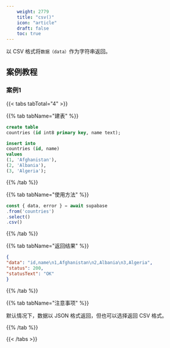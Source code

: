 ```yaml
---
    weight: 2779
    title: "csv()"
    icon: "article"
    draft: false
    toc: true
---
```



以 CSV 格式将`数据（data）`作为字符串返回。

## 案例教程
### 案例1 

{{< tabs tabTotal="4" >}}
 

{{% tab tabName="建表" %}}



  ```sql
create table
  countries (id int8 primary key, name text);

insert into
  countries (id, name)
values
  (1, 'Afghanistan'),
  (2, 'Albania'),
  (3, 'Algeria');
  ```



{{% /tab %}}

{{% tab tabName="使用方法" %}}



  ```ts
const { data, error } = await supabase
  .from('countries')
  .select()
  .csv()
  ```



{{% /tab %}}


{{% tab tabName="返回结果" %}}



  ```json
{
  "data": "id,name\n1,Afghanistan\n2,Albania\n3,Algeria",
  "status": 200,
  "statusText": "OK"
}
  ```



{{% /tab %}}

{{% tab tabName="注意事项" %}}



默认情况下，数据以 JSON 格式返回，但也可以选择返回 CSV 格式。



{{% /tab %}}

{{< /tabs >}}

